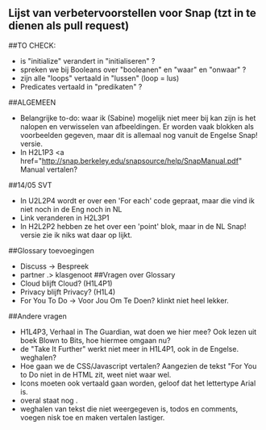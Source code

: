 ## Lijst van verbetervoorstellen voor Snap (tzt in te dienen als pull request)

##TO CHECK: 
* is "initialize" verandert in "initialiseren" ? 
* spreken we bij Booleans over "booleanen" en "waar" en "onwaar" ? 
* zijn alle "loops" vertaald in "lussen" (loop = lus)
* Predicates vertaald in "predikaten"  ? 



##ALGEMEEN
* Belangrijke to-do: waar ik (Sabine) mogelijk niet meer bij kan zijn is het nalopen en verwisselen van afbeeldingen. Er worden vaak blokken als voorbeelden gegeven, maar dit is allemaal nog vanuit de Engelse Snap! versie.
* In H2L1P3 <a href="http://snap.berkeley.edu/snapsource/help/SnapManual.pdf"   Manual vertalen?

##14/05 SVT
* In U2L2P4 wordt er over een 'For each' code gepraat, maar die vind ik niet noch in de Eng noch in NL
* Link veranderen in H2L3P1
* In H2L2P2 hebben ze het over een 'point'  blok, maar in de NL Snap! versie zie ik niks wat daar op lijkt.


##Glossary toevoegingen
* Discuss -> Bespreek
* partner .> klasgenoot
##Vragen over Glossary
* Cloud blijft Cloud? (H1L4P1)
* Privacy blijft Privacy? (H1L4)
* For You To Do -> Voor Jou Om Te Doen? klinkt niet heel lekker.

##Andere vragen
* H1L4P3, Verhaal in The Guardian, wat doen we hier mee? Ook lezen uit boek Blown to Bits, hoe hiermee omgaan nu?
* de "Take It Further" werkt niet meer in H1L4P1, ook in de Engelse. weghalen?
* Hoe gaan we de CSS/Javascript vertalen? Aangezien de tekst "For You to Do niet in de HTML zit, weet niet waar wel.
* Icons moeten ook vertaald gaan worden, geloof dat het lettertype Arial is.
* overal staat nog <html lang="en">.
* weghalen van tekst die niet weergegeven is, todos en comments, voegen nisk toe en maken vertalen lastiger.

